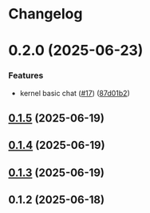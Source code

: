 # Changelog

# 0.2.0 (2025-06-23)


### Features

* kernel basic chat ([#17](https://github.com/unternet-co/kernel/issues/17)) ([87d01b2](https://github.com/unternet-co/kernel/commit/87d01b2ccefa2a90c848a54db0dc71e8587645ca))

## [0.1.5](https://github.com/unternet-co/kernel/compare/v0.1.4...v0.1.5) (2025-06-19)

## [0.1.4](https://github.com/unternet-co/kernel/compare/v0.1.3...v0.1.4) (2025-06-19)

## [0.1.3](https://github.com/unternet-co/kernel/compare/v0.1.2...v0.1.3) (2025-06-19)

## 0.1.2 (2025-06-18)
